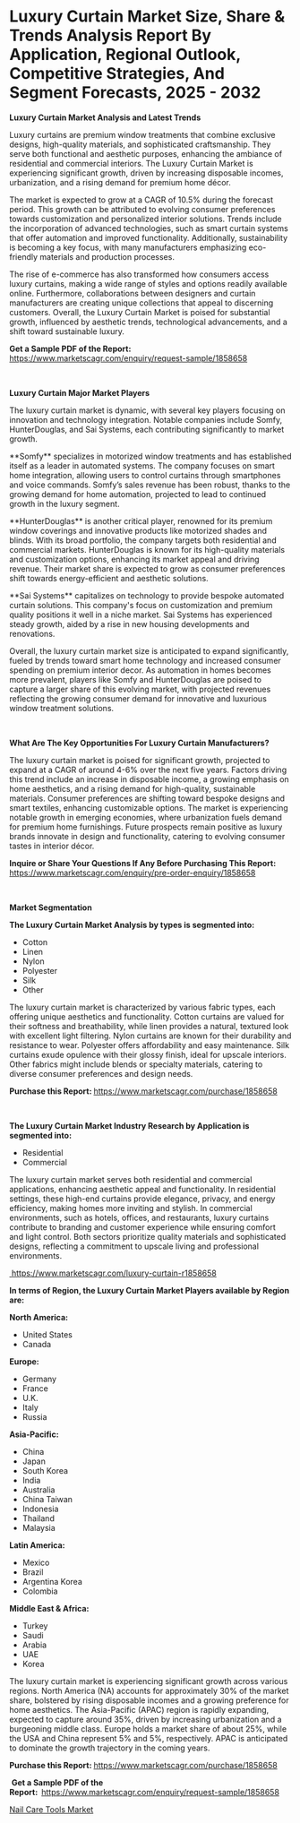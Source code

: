 <p><h1>Luxury Curtain Market Size, Share & Trends Analysis Report By Application, Regional Outlook, Competitive Strategies, And Segment Forecasts, 2025 - 2032</h1></p><p><strong>Luxury Curtain Market Analysis and Latest Trends</strong></p>
<p><p>Luxury curtains are premium window treatments that combine exclusive designs, high-quality materials, and sophisticated craftsmanship. They serve both functional and aesthetic purposes, enhancing the ambiance of residential and commercial interiors. The Luxury Curtain Market is experiencing significant growth, driven by increasing disposable incomes, urbanization, and a rising demand for premium home décor.</p><p>The market is expected to grow at a CAGR of 10.5% during the forecast period. This growth can be attributed to evolving consumer preferences towards customization and personalized interior solutions. Trends include the incorporation of advanced technologies, such as smart curtain systems that offer automation and improved functionality. Additionally, sustainability is becoming a key focus, with many manufacturers emphasizing eco-friendly materials and production processes. </p><p>The rise of e-commerce has also transformed how consumers access luxury curtains, making a wide range of styles and options readily available online. Furthermore, collaborations between designers and curtain manufacturers are creating unique collections that appeal to discerning customers. Overall, the Luxury Curtain Market is poised for substantial growth, influenced by aesthetic trends, technological advancements, and a shift toward sustainable luxury.</p></p>
<p><strong>Get a Sample PDF of the Report:&nbsp;</strong> <a href="https://www.marketscagr.com/enquiry/request-sample/1858658?utm_campaign=3195&utm_medium=2&utm_source=Github&utm_content=ia&utm_term=04042025&utm_id=luxury-curtain">https://www.marketscagr.com/enquiry/request-sample/1858658</a></p>
<p>&nbsp;</p>
<p><strong>Luxury Curtain Major Market Players</strong></p>
<p><p>The luxury curtain market is dynamic, with several key players focusing on innovation and technology integration. Notable companies include Somfy, HunterDouglas, and Sai Systems, each contributing significantly to market growth.</p><p>**Somfy** specializes in motorized window treatments and has established itself as a leader in automated systems. The company focuses on smart home integration, allowing users to control curtains through smartphones and voice commands. Somfy’s sales revenue has been robust, thanks to the growing demand for home automation, projected to lead to continued growth in the luxury segment.</p><p>**HunterDouglas** is another critical player, renowned for its premium window coverings and innovative products like motorized shades and blinds. With its broad portfolio, the company targets both residential and commercial markets. HunterDouglas is known for its high-quality materials and customization options, enhancing its market appeal and driving revenue. Their market share is expected to grow as consumer preferences shift towards energy-efficient and aesthetic solutions.</p><p>**Sai Systems** capitalizes on technology to provide bespoke automated curtain solutions. This company's focus on customization and premium quality positions it well in a niche market. Sai Systems has experienced steady growth, aided by a rise in new housing developments and renovations.</p><p>Overall, the luxury curtain market size is anticipated to expand significantly, fueled by trends toward smart home technology and increased consumer spending on premium interior decor. As automation in homes becomes more prevalent, players like Somfy and HunterDouglas are poised to capture a larger share of this evolving market, with projected revenues reflecting the growing consumer demand for innovative and luxurious window treatment solutions.</p></p>
<p>&nbsp;</p>
<p><strong>What Are The Key Opportunities For Luxury Curtain Manufacturers?</strong></p>
<p><p>The luxury curtain market is poised for significant growth, projected to expand at a CAGR of around 4-6% over the next five years. Factors driving this trend include an increase in disposable income, a growing emphasis on home aesthetics, and a rising demand for high-quality, sustainable materials. Consumer preferences are shifting toward bespoke designs and smart textiles, enhancing customizable options. The market is experiencing notable growth in emerging economies, where urbanization fuels demand for premium home furnishings. Future prospects remain positive as luxury brands innovate in design and functionality, catering to evolving consumer tastes in interior décor.</p></p>
<p><strong>Inquire or Share Your Questions If Any Before Purchasing This Report:</strong> <a href="https://www.marketscagr.com/enquiry/pre-order-enquiry/1858658?utm_campaign=3195&utm_medium=2&utm_source=Github&utm_content=ia&utm_term=04042025&utm_id=luxury-curtain">https://www.marketscagr.com/enquiry/pre-order-enquiry/1858658</a></p>
<p>&nbsp;</p>
<p><strong>Market Segmentation</strong></p>
<p><strong>The Luxury Curtain Market Analysis by types is segmented into:</strong></p>
<p><ul><li>Cotton</li><li>Linen</li><li>Nylon</li><li>Polyester</li><li>Silk</li><li>Other</li></ul></p>
<p><p>The luxury curtain market is characterized by various fabric types, each offering unique aesthetics and functionality. Cotton curtains are valued for their softness and breathability, while linen provides a natural, textured look with excellent light filtering. Nylon curtains are known for their durability and resistance to wear. Polyester offers affordability and easy maintenance. Silk curtains exude opulence with their glossy finish, ideal for upscale interiors. Other fabrics might include blends or specialty materials, catering to diverse consumer preferences and design needs.</p></p>
<p><strong>Purchase this Report:&nbsp;</strong><a href="https://www.marketscagr.com/purchase/1858658?utm_campaign=3195&utm_medium=2&utm_source=Github&utm_content=ia&utm_term=04042025&utm_id=luxury-curtain">https://www.marketscagr.com/purchase/1858658</a></p>
<p>&nbsp;</p>
<p><strong>The Luxury Curtain Market Industry Research by Application is segmented into:</strong></p>
<p><ul><li>Residential</li><li>Commercial</li></ul></p>
<p><p>The luxury curtain market serves both residential and commercial applications, enhancing aesthetic appeal and functionality. In residential settings, these high-end curtains provide elegance, privacy, and energy efficiency, making homes more inviting and stylish. In commercial environments, such as hotels, offices, and restaurants, luxury curtains contribute to branding and customer experience while ensuring comfort and light control. Both sectors prioritize quality materials and sophisticated designs, reflecting a commitment to upscale living and professional environments.</p></p>
<p><a href="https://www.marketscagr.com/luxury-curtain-r1858658?utm_campaign=3195&utm_medium=2&utm_source=Github&utm_content=ia&utm_term=04042025&utm_id=luxury-curtain">&nbsp;https://www.marketscagr.com/luxury-curtain-r1858658</a></p>
<p><strong>In terms of Region, the Luxury Curtain Market Players available by Region are:</strong></p>
<p>
    <p> <strong> North America: </strong>
        <ul>
            <li>United States</li>
            <li>Canada</li>
        </ul>
        </p> 
    <p> <strong> Europe: </strong>
        <ul>
            <li>Germany</li>
            <li>France</li>
            <li>U.K.</li>
            <li>Italy</li>
            <li>Russia</li>
        </ul>
        </p> 
    <p> <strong> Asia-Pacific: </strong>
        <ul>
            <li>China</li>
            <li>Japan</li>
            <li>South Korea</li>
            <li>India</li>
            <li>Australia</li>
            <li>China Taiwan</li>
            <li>Indonesia</li>
            <li>Thailand</li>
            <li>Malaysia</li>
        </ul>
        </p> 
    <p> <strong> Latin America: </strong>
        <ul>
            <li>Mexico</li>
            <li>Brazil</li>
            <li>Argentina Korea</li>
            <li>Colombia</li>
        </ul>
        </p> 
    <p> <strong> Middle East & Africa: </strong>
        <ul>
            <li>Turkey</li>
            <li>Saudi</li>
            <li>Arabia</li>
            <li>UAE</li>
            <li>Korea</li>
        </ul>
    </p>
    </p>
<p><p>The luxury curtain market is experiencing significant growth across various regions. North America (NA) accounts for approximately 30% of the market share, bolstered by rising disposable incomes and a growing preference for home aesthetics. The Asia-Pacific (APAC) region is rapidly expanding, expected to capture around 35%, driven by increasing urbanization and a burgeoning middle class. Europe holds a market share of about 25%, while the USA and China represent 5% and 5%, respectively. APAC is anticipated to dominate the growth trajectory in the coming years.</p></p>
<p><strong>Purchase this Report: </strong><a href="https://www.marketscagr.com/purchase/1858658?utm_campaign=3195&utm_medium=2&utm_source=Github&utm_content=ia&utm_term=04042025&utm_id=luxury-curtain">https://www.marketscagr.com/purchase/1858658</a></p>
<p>&nbsp;<strong>Get a Sample PDF of the Report:&nbsp;&nbsp;</strong><a href="https://www.marketscagr.com/enquiry/request-sample/1858658?utm_campaign=3195&utm_medium=2&utm_source=Github&utm_content=ia&utm_term=04042025&utm_id=luxury-curtain">https://www.marketscagr.com/enquiry/request-sample/1858658</a></p>
<p><strong></strong></p>
<p><p><a href="https://github.com/wakerizaak8g/Market-Research-Report-List-1/blob/main/nail-care-tools-market.md?utm_campaign=3195&utm_medium=2&utm_source=Github&utm_content=ia&utm_term=04042025&utm_id=luxury-curtain">Nail Care Tools Market</a></p></p>